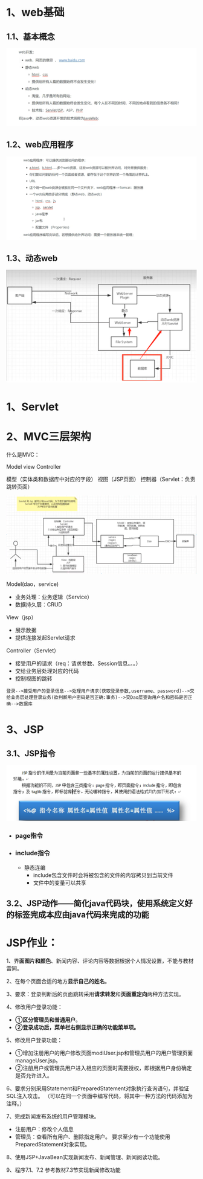# 1、web基础

## 1.1、基本概念

![image-20220824164516071](image-20220824164516071.png)

## 1.2、web应用程序

![image-20220824165334281](image-20220824165334281.png)

## 1.3、动态web

<img src="image-20220824170915377.png" alt="image-20220824170915377" style="zoom:80%;" />







# 1、Servlet



















# 2、MVC三层架构



什么是MVC：

Model														view							Controller	

模型（实体类和数据库中对应的字段）	视图（JSP页面）	控制器（Servlet：负责跳转页面）



![image-20220215005841788](image-20220215005841788.png)

Model(dao，service)

- 业务处理：业务逻辑（Service）
- 数据持久层：CRUD

View（jsp）

- 展示数据
- 提供连接发起Servlet请求

Controller（Servlet）

- 接受用户的请求（req：请求参数、Session信息。。。）
- 交给业务层处理对应的代码
- 控制视图的跳转

```
登录-->接受用户的登录信息-->处理用户请求(获取登录参数,username、password)-->交给业务层处理登录业务(欲判断用户密码是否正确:事务)-->交Dao层查询用户名和密码是否正确-->数据库
```







# 3、JSP

## 3.1、JSP指令

![image-20220914125935579](image-20220914125935579.png)

- ### page指令



- ### include指令

  - 静态连编
    - include包含文件时会将被包含的文件的内容拷贝到当前文件
    - 文件中的变量可以共享 



## 3.2、JSP动作——简化java代码块，使用系统定义好的标签完成本应由java代码来完成的功能







# JSP作业：

1、界**面图片和颜色**、新闻内容、评论内容等数据根据个人情况设置，不能与教材雷同。

2、在每个页面合适的地方**显示自己的姓名**。

3、要求：登录判断后的页面跳转采用**请求转发**和**页面重定向**两种方法实现。

4、修改用户登录功能：

- **①区分管理员和普通用户**。  
- **②登录成功后，菜单栏右侧显示正确的功能菜单项。**

5、修改用户登录功能：

- ①增加注册用户的用户修改页面modiUser.jsp和管理员用户的用户管理页面manageUser.jsp。 
- ②注册用户或管理员用户进入相应的页面时需要授权，即根据用户身份确定是否允许进入。

6、要求分别采用Statement和PreparedStatement对象执行查询语句，并验证SQL注入攻击。 （可以在同一个页面中编写代码，将其中一种方法的代码添加为注释。） 

7、完成新闻发布系统的用户管理模块。   

- 注册用户：修改个人信息   
- 管理员：查看所有用户、删除指定用户。   要求至少有一个功能使用PreparedStatement对象实现。

8、使用JSP+JavaBean实现新闻发布、新闻管理、新闻阅读功能。

9、程序7.1、7.2            参考教材7.3节实现新闻修改功能

